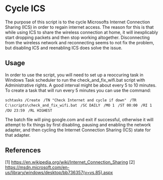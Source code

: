 Cycle ICS
=========

The purpose of this script is to the cycle Microsofts Internet Connection Sharing (ICS) in order to regain internet access.  The reason for this is that while using ICS to share the wireless connection at home, it will inexplicably start dropping packets and then stop working altogether.  Disconnecting from the wireless network and reconnecting seems to not fix the problem, but disabling ICS and reenabling ICS does solve the issue.

Usage
-----
In order to use the script, you will need to set up a reoccuring task in Windows Task scheduler to run the check_and_fix_wifi.bat script with Administrative rights.  A good interval might be about every 5 to 10 minutes.  To create a task that will run every 5 minutes you can use the command:

`schtasks /Create `
`/TN "Check Internet and cycle if down" `
`/TR C:\scripts\check_and_fix_wifi.bat `
`/SC DAILY `
`/MO 1 `
`/ST 00:00 `
`/RI 1 /DU 23:59 `
`/RL HIGHEST`

The batch file will ping google.com and exit if successful, otherwise it will attempt to fix things by first disabling, pausing and enabling the network adapter, and then cycling the Internet Connection Sharing (ICS) state for that adapter.

References
----------
[1] https://en.wikipedia.org/wiki/Internet_Connection_Sharing
[2] https://msdn.microsoft.com/en-us/library/windows/desktop/bb736357(v=vs.85).aspx